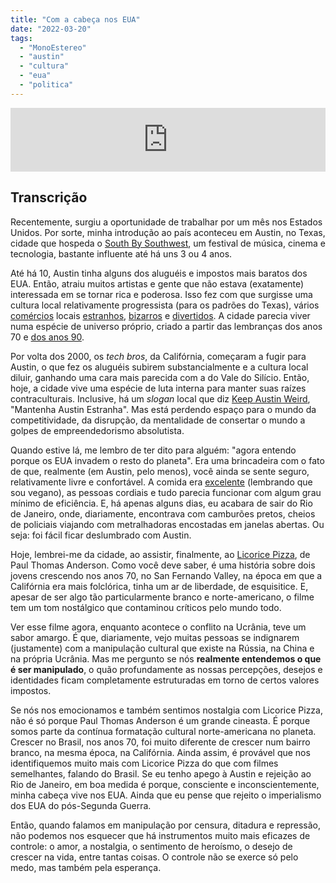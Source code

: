 ```yaml
---
title: "Com a cabeça nos EUA"
date: "2022-03-20"
tags: 
  - "MonoEstereo"
  - "austin"
  - "cultura"
  - "eua"
  - "politica"
---
```


<iframe src="https://anchor.fm/MonoEstéreo/embed/episodes/Com-a-cabea-nos-EUA-e1g0ejp" height="102px" width="100%" frameborder="0" scrolling="no"></iframe>

## Transcrição

Recentemente, surgiu a oportunidade de trabalhar por um mês nos Estados Unidos. Por sorte, minha introdução ao país aconteceu em Austin, no Texas, cidade que hospeda o [South By Southwest](https://www.sxsw.com/), um festival de música, cinema e tecnologia, bastante influente até há uns 3 ou 4 anos.

Até há 10, Austin tinha alguns dos aluguéis e impostos mais baratos dos EUA. Então, atraiu muitos artistas e gente que não estava (exatamente) interessada em se tornar rica e poderosa. Isso fez com que surgisse uma cultura local relativamente progressista (para os padrões do Texas), vários [comércios](https://www.restartcbd.com/) locais [estranhos](https://www.roadsideamerica.com/story/7816), [bizarros](https://www.museumoftheweird.com/) e [divertidos](https://www.mahacoffeeaustin.com/). A cidade parecia viver numa espécie de universo próprio, criado a partir das lembranças dos anos 70 e [dos anos 90](https://www.bouldincreekcafe.com/).

Por volta dos 2000, os _tech bros_, da Califórnia, começaram a fugir para Austin, o que fez os aluguéis subirem substancialmente e a cultura local diluir, ganhando uma cara mais parecida com a do Vale do Silício. Então, hoje, a cidade vive uma espécie de luta interna para manter suas raízes contraculturais. Inclusive, há um _slogan_ local que diz [Keep Austin Weird](https://en.wikipedia.org/wiki/Keep_Austin_Weird), "Mantenha Austin Estranha". Mas está perdendo espaço para o mundo da competitividade, da disrupção, da mentalidade de consertar o mundo a golpes de empreendedorismo absolutista.

Quando estive lá, me lembro de ter dito para alguém: "agora entendo porque os EUA invadem o resto do planeta". Era uma brincadeira com o fato de que, realmente (em Austin, pelo menos), você ainda se sente seguro, relativamente livre e confortável. A comida era [excelente](https://www.hulahut.com/) (lembrando que sou vegano), as pessoas cordiais e tudo parecia funcionar com algum grau mínimo de eficiência. E, há apenas alguns dias, eu acabara de sair do Rio de Janeiro, onde, diariamente, encontrava com camburões pretos, cheios de policiais viajando com metralhadoras encostadas em janelas abertas. Ou seja: foi fácil ficar deslumbrado com Austin.

Hoje, lembrei-me da cidade, ao assistir, finalmente, ao [Licorice Pizza](https://en.wikipedia.org/wiki/Licorice_Pizza), de Paul Thomas Anderson. Como você deve saber, é uma história sobre dois jovens crescendo nos anos 70, no San Fernando Valley, na época em que a Califórnia era mais folclórica, tinha um ar de liberdade, de esquisitice. E, apesar de ser algo tão particularmente branco e norte-americano, o filme tem um tom nostálgico que contaminou críticos pelo mundo todo.

Ver esse filme agora, enquanto acontece o conflito na Ucrânia, teve um sabor amargo. É que, diariamente, vejo muitas pessoas se indignarem (justamente) com a manipulação cultural que existe na Rússia, na China e na própria Ucrânia. Mas me pergunto se nós **realmente entendemos o que é ser manipulado**, o quão profundamente as nossas percepções, desejos e identidades ficam completamente estruturadas em torno de certos valores impostos.

Se nós nos emocionamos e também sentimos nostalgia com Licorice Pizza, não é só porque Paul Thomas Anderson é um grande cineasta. É porque somos parte da contínua formatação cultural norte-americana no planeta. Crescer no Brasil, nos anos 70, foi muito diferente de crescer num bairro branco, na mesma época, na Califórnia. Ainda assim, é provável que nos identifiquemos muito mais com Licorice Pizza do que com filmes semelhantes, falando do Brasil. Se eu tenho apego à Austin e rejeição ao Rio de Janeiro, em boa medida é porque, consciente e inconscientemente, minha cabeça vive nos EUA. Ainda que eu pense que rejeito o imperialismo dos EUA do pós-Segunda Guerra.

Então, quando falamos em manipulação por censura, ditadura e repressão, não podemos nos esquecer que há instrumentos muito mais eficazes de controle: o amor, a nostalgia, o sentimento de heroísmo, o desejo de crescer na vida, entre tantas coisas. O controle não se exerce só pelo medo, mas também pela esperança.
